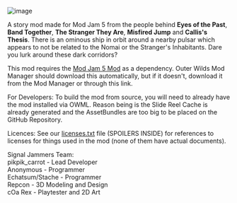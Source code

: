 ![image](banner.png)

A story mod made for Mod Jam 5 from the people behind **Eyes of the Past**, **Band Together**, **The Stranger They Are**, **Misfired Jump** and **Callis's Thesis**. There is an ominous ship in orbit around a nearby pulsar which appears to not be related to the Nomai or the Stranger's Inhabitants. Dare you lurk around these dark corridors?

This mod requires the [Mod Jam 5 Mod](https://outerwildsmods.com/mods/modjam5/) as a dependency. Outer Wilds Mod Manager should download this automatically, but if it doesn't, download it from the Mod Manager or through this link.

For Developers: To build the mod from source, you will need to already have the mod installed via OWML. Reason being is the Slide Reel Cache is already generated and the AssetBundles are too big to be placed on the GitHub Repository.

Licences: See our [licenses.txt](licenses.txt) file (SPOILERS INSIDE) for references to licenses for things used in the mod (none of them have actual documents).

Signal Jammers Team:  
pikpik_carrot - Lead Developer  
Anonymous - Programmer  
Echatsum/Stache - Programmer  
Repcon - 3D Modeling and Design  
cOa Rex - Playtester and 2D Art  